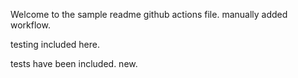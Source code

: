 Welcome to the sample readme github actions file.
manually added workflow.

testing included here.

tests have been included.
new.

